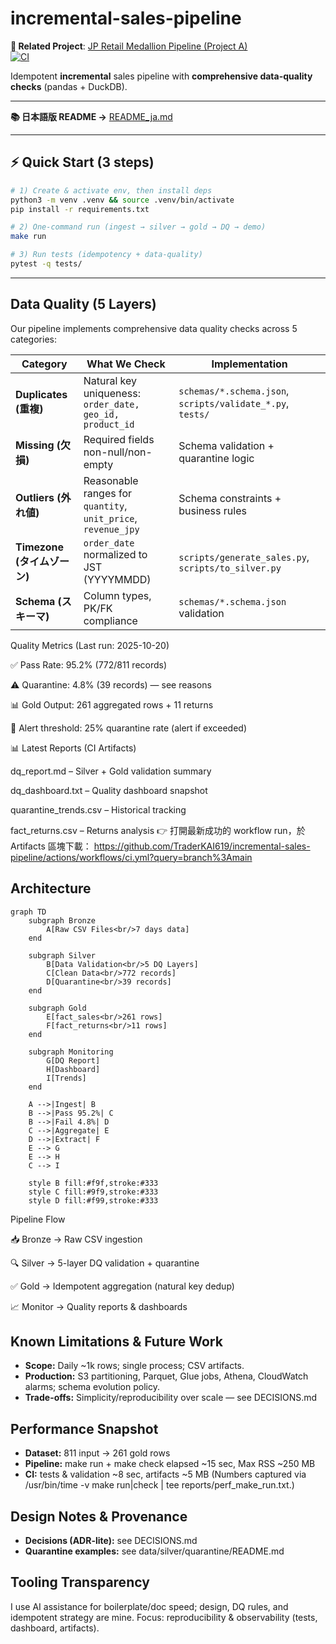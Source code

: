 # incremental-sales-pipeline

**🔗 Related Project**: [JP Retail Medallion Pipeline (Project A)](https://github.com/TraderKAI619/project-a-jp-retail-pipeline)  
[![CI](https://github.com/TraderKAI619/incremental-sales-pipeline/actions/workflows/ci.yml/badge.svg)](https://github.com/TraderKAI619/incremental-sales-pipeline/actions/workflows/ci.yml)

Idempotent **incremental** sales pipeline with **comprehensive data-quality checks** (pandas + DuckDB).

---

**📚 日本語版 README →** [README_ja.md](./README_ja.md)

---

## ⚡ Quick Start (3 steps)
```bash
# 1) Create & activate env, then install deps
python3 -m venv .venv && source .venv/bin/activate
pip install -r requirements.txt

# 2) One-command run (ingest → silver → gold → DQ → demo)
make run

# 3) Run tests (idempotency + data-quality)
pytest -q tests/
```
---

## Data Quality (5 Layers)
Our pipeline implements comprehensive data quality checks across 5 categories:

| Category              | What We Check                                                 | Implementation                                             |
| --------------------- | ------------------------------------------------------------- | ---------------------------------------------------------- |
| **Duplicates (重複)**   | Natural key uniqueness: `order_date, geo_id, product_id`      | `schemas/*.schema.json`, `scripts/validate_*.py`, `tests/` |
| **Missing (欠損)**      | Required fields non-null/non-empty                            | Schema validation + quarantine logic                       |
| **Outliers (外れ値)**    | Reasonable ranges for `quantity`, `unit_price`, `revenue_jpy` | Schema constraints + business rules                        |
| **Timezone (タイムゾーン)** | `order_date` normalized to JST (YYYYMMDD)                     | `scripts/generate_sales.py`, `scripts/to_silver.py`        |
| **Schema (スキーマ)**     | Column types, PK/FK compliance                                | `schemas/*.schema.json` validation                         |

Quality Metrics (Last run: 2025-10-20)

✅ Pass Rate: 95.2% (772/811 records)

⚠️ Quarantine: 4.8% (39 records) — see reasons

📊 Gold Output: 261 aggregated rows + 11 returns

🚨 Alert threshold: 25% quarantine rate (alert if exceeded)

📊 Latest Reports (CI Artifacts)

dq_report.md – Silver + Gold validation summary

dq_dashboard.txt – Quality dashboard snapshot

quarantine_trends.csv – Historical tracking

fact_returns.csv – Returns analysis
👉 打開最新成功的 workflow run，於 Artifacts 區塊下載：
https://github.com/TraderKAI619/incremental-sales-pipeline/actions/workflows/ci.yml?query=branch%3Amain

## Architecture 
```mermaid
graph TD
    subgraph Bronze
        A[Raw CSV Files<br/>7 days data]
    end
    
    subgraph Silver
        B[Data Validation<br/>5 DQ Layers]
        C[Clean Data<br/>772 records]
        D[Quarantine<br/>39 records]
    end
    
    subgraph Gold
        E[fact_sales<br/>261 rows]
        F[fact_returns<br/>11 rows]
    end
    
    subgraph Monitoring
        G[DQ Report]
        H[Dashboard]
        I[Trends]
    end
    
    A -->|Ingest| B
    B -->|Pass 95.2%| C
    B -->|Fail 4.8%| D
    C -->|Aggregate| E
    D -->|Extract| F
    E --> G
    E --> H
    C --> I
    
    style B fill:#f9f,stroke:#333
    style C fill:#9f9,stroke:#333
    style D fill:#f99,stroke:#333
```
Pipeline Flow

📥 Bronze → Raw CSV ingestion

🔍 Silver → 5-layer DQ validation + quarantine

✅ Gold → Idempotent aggregation (natural key dedup)

📈 Monitor → Quality reports & dashboards

## Known Limitations & Future Work
- **Scope:** Daily ~1k rows; single process; CSV artifacts.
- **Production:** S3 partitioning, Parquet, Glue jobs, Athena, CloudWatch alarms; schema evolution policy.
- **Trade-offs:** Simplicity/reproducibility over scale — see DECISIONS.md

## Performance Snapshot
- **Dataset:** 811 input → 261 gold rows
- **Pipeline:** make run + make check elapsed ~15 sec, Max RSS ~250 MB
- **CI:** tests & validation ~8 sec, artifacts ~5 MB
(Numbers captured via /usr/bin/time -v make run|check | tee reports/perf_make_run.txt.)

## Design Notes & Provenance
- **Decisions (ADR-lite):** see DECISIONS.md
- **Quarantine examples:** see data/silver/quarantine/README.md

## Tooling Transparency
I use AI assistance for boilerplate/doc speed; design, DQ rules, and idempotent strategy are mine.
Focus: reproducibility & observability (tests, dashboard, artifacts).
